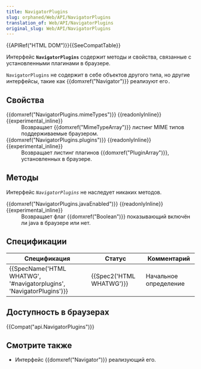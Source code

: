 ```yaml
---
title: NavigatorPlugins
slug: orphaned/Web/API/NavigatorPlugins
translation_of: Web/API/NavigatorPlugins
original_slug: Web/API/NavigatorPlugins
---
```


<p>{{APIRef("HTML DOM")}}{{SeeCompatTable}}</p>

<p><span id="result_box" lang="ru"><span>Интерфейс</span> <strong><code>NavigatorPlugins</code></strong> <span class="hps">содержит методы и</span> <span class="hps">свойства, связанные</span> <span class="hps">с</span> <span class="hps">установленными плагинами</span> <span class="hps">в браузере</span><span>.</span></span></p>

<p><code>NavigatorPlugins</code> не содержит в себе объектов другого типа, но другие интерфейсы, такие как {{domxref("Navigator")}} реализуют его<code>.</code></p>

<h2 id="Свойства">Свойства</h2>

<dl>
 <dt>{{domxref("NavigatorPlugins.mimeTypes")}} {{readonlyInline}}{{experimental_inline}}</dt>
 <dd>Возвращает {{domxref("MimeTypeArray")}} листинг MIME типов поддерживаемые браузером.</dd>
 <dt>{{domxref("NavigatorPlugins.plugins")}} {{readonlyInline}}{{experimental_inline}}</dt>
 <dd>Возвращает листинг плагинов {{domxref("PluginArray")}}, установленных в браузере.</dd>
</dl>

<h2 id="Методы">Методы</h2>

<p>Интерфейс <em><code>NavigatorPlugins</code></em> не наследует никаких методов.</p>

<dl>
 <dt>{{domxref("NavigatorPlugins.javaEnabled")}} {{readonlyInline}}{{experimental_inline}}</dt>
 <dd>Возвращает флаг {{domxref("Boolean")}} показывающий включён ли java в браузере или нет.</dd>
</dl>

<h2 id="Спецификации">Спецификации</h2>

<table class="standard-table">
 <thead>
  <tr>
   <th scope="col">Спецификация</th>
   <th scope="col">Статус</th>
   <th scope="col">Комментарий</th>
  </tr>
 </thead>
 <tbody>
  <tr>
   <td>{{SpecName('HTML WHATWG', '#navigatorplugins', 'NavigatorPlugins')}}</td>
   <td>{{Spec2('HTML WHATWG')}}</td>
   <td>Начальное определение</td>
  </tr>
 </tbody>
</table>

<h2 id="Доступность_в_браузерах">Доступность в браузерах</h2>

<p>{{Compat("api.NavigatorPlugins")}}</p>

<h2 id="Смотрите_также">Смотрите также</h2>

<ul>
 <li>Интерфейс {{domxref("Navigator")}} реализующий его.</li>
</ul>
